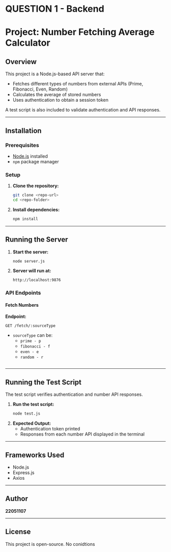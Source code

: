 # QUESTION 1 - Backend
# Project: Number Fetching Average Calculator

## Overview
This project is a Node.js-based API server that:
- Fetches different types of numbers from external APIs (Prime, Fibonacci, Even, Random)
- Calculates the average of stored numbers
- Uses authentication to obtain a session token

A test script is also included to validate authentication and API responses.

---

## Installation
### Prerequisites
- [Node.js](https://nodejs.org/) installed
- `npm` package manager

### Setup
1. **Clone the repository:**
   ```sh
   git clone <repo-url>
   cd <repo-folder>
   ```
2. **Install dependencies:**
   ```sh
   npm install
   ```

---

## Running the Server
1. **Start the server:**
   ```sh
   node server.js
   ```
2. **Server will run at:**
   ```
   http://localhost:9876
   ```

### API Endpoints
#### Fetch Numbers
**Endpoint:**
```sh
GET /fetch/:sourceType
```
- `sourceType` can be:
  - `prime - p` 
  - `fibonacci - f`
  - `even - e`
  - `random - r`
  ```

---

## Running the Test Script
The test script verifies authentication and number API responses.

1. **Run the test script:**
   ```sh
   node test.js
   ```
2. **Expected Output:**
   - Authentication token printed
   - Responses from each number API displayed in the terminal

---

## Frameworks Used
- Node.js
- Express.js
- Axios

---

## Author
**22051107**

---

## License
This project is open-source. No conidtions

